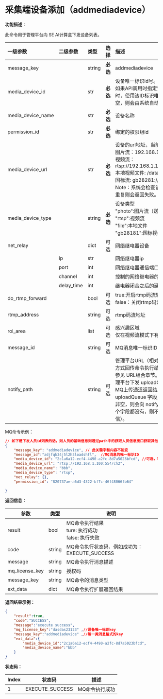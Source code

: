 # 采集端设备添加（addmediadevice）

**功能描述**：

此命令用于管理平台向 SE AI计算盒下发设备列表。



| 一级参数          | 二级参数   | 类型   | 选择     | 描述                                                         |
| :---------------- | :--------- | :----- | :------- | :----------------------------------------------------------- |
| message_key       |            | string | **必选** | addmediadevice                                               |
| media_device_id   |            | str    | **必选** | 设备唯一标识id号。<br />如果API调用时指定该id，则系统创建设备时，使用该ID标识唯一性；如果该参数为空，则会由系统自动生成。 |
| media_device_name |            | str    | **必选** | 设备名称                                                     |
| permission_id     |            | str    | **必选** | 绑定的权限组id                                               |
| media_device_url  |            | str    | **必选** | 设备的url地址，当前支持4种不同的类型<br />图片流：192.168.1.22<br />视频流：rtsp://192.168.1.100:554/main/av_main<br />本地视频文件: /data/test.mp4<br />国标流: gb28281://xxxx<br />Note：系统会检查该参数的唯一性，如果重复则会返回失败。 |
| media_device_type |            | string | **必选** | 设备类型<br />"photo":图片流（送图片的设备）<br />"rtsp":视频流<br />"file":本地文件<br />"gb28181":国标视频流 |
| net_relay         |            | dict   | 可选     | 网络继电器设备                                               |
|                   | ip         | str    |          | 网络继电器ip                                                 |
|                   | port       | int    |          | 网络继电器通信端口号                                         |
|                   | channel    | int    |          | 控制的网络继电器的通道号                                     |
|                   | delay_time | int    |          | 继电器闭合之后的延迟时间                                     |
| do_rtmp_forward   |            | bool   | 可选     | true:开启rtmp码流转发<br />false：关闭rtmp码流转发           |
| rtmp_address      |            | string | 可选     | rtmp码流地址                                                 |
| roi_area          |            | list   | 可选     | 感兴趣区域<br />仅在视频流模式下有效，无有效区域为[]         |
| message_id        |            | string | 可选     | MQ消息唯一标识ID                                             |
| notify_path       |            | string | 可选     | 管理平台URL（相对地址），用于通过http方式回传命令执行结果。相对地址的组合请参见 URL组合章节。 注意： 如果登陆时管理平台下发 uploadQueue 字段，则会通过MQ上传通道返回结果。  如果没有 uploadQueue 字段，并且 notify_path 为非空，则会向 notify_path 返回结果  如果两个字段都没有，则不会返回结果（即单向通信）。 |

MQ命令示例：

```json
// 如下是下发人员id列表的话，则人员的基础信息则通过path中的获取人员信息接口获取其他基础信息  
{     
    "message_key": "addmediadevice", // 此关键字和内容不能变     
 	"message_id":"adjfqk34j5l2h3loadshfl",  //MQ消息的唯一标识ID
    "media_device_id": "2c1a6a12-ecf4-4490-a2fc-8d7a5023bfcd", //可选，可不传
    "media_device_url": "rtsp://192.168.1.100:554/ch2",
    "media_device_name": "bbb",
    "media_device_type": "rtsp",
    "net_relay": {},
    "permission_id": "820737ae-a6d3-4322-bf7c-46f48066fb64"
  
}
```

**返回信息：**

| 参数           | 类型   | 说明                                                    |
| -------------- | ------ | ------------------------------------------------------- |
| result         | bool   | MQ命令执行结果<br />ture: 执行成功<br />false: 执行失败 |
| code           | string | MQ命令执行状态码，例如成功为：EXECUTE_SUCCESS           |
| message        | string | MQ命令执行消息描述                                      |
| mq_license_key | string | 授权码                                                  |
| message_key    | string | MQ命令的消息类型                                        |
| ext_data       | dict   | MQ命令执行扩展返回结果                                  |

**返回结果示例：**

```json
{
    "result":true,
    "code":"SUCCESS",
    "message":"execute success",
    "mq_license_key":"dasdas23123" ,//设备唯一标识key
    "message_key":"addmediadevice" ,//每一类消息格式的key
    "ext_data":{
       	"media_device_id":"2c1a6a12-ecf4-4490-a2fc-8d7a5023bfcd",
    	"media_device_name":"bbb"
    }
}
```

**状态码：**

| Index | 状态码          | 描述           |
| ----- | --------------- | -------------- |
| 1     | EXECUTE_SUCCESS | MQ命令执行成功 |


